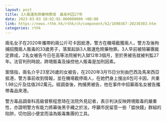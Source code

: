 ```yaml
---
layout: post
title: 3人販運危險藥物罪成　最高判囚27年
date: 2023-03-03 18:02:02.000000000 +08:00
link: https://news.rthk.hk/rthk/ch/component/k2/1690367-20230303.htm
categories: rthk
---
```


兩名女子在2020年攜帶約兩公斤可卡因抵港，警方在機場截獲兩人，警方及後拘捕招攬兩人販毒的33歲男子，落案起訴3人販運危險藥物罪。3人早前被陪審團裁定罪成，2名女被告今日在高等法院被判入獄12年3個月，至於男被告就被判監27年。法官判刑時說，跨境販毒及操控他人販毒是加刑因素。

案情指，兩名介乎23至26歲的女被告，在2020年3月15日分別由巴西及馬來西亞抵港，警方事前收到情報，並在機場截停兩人，在她們身上搜出6包可卡因，共重1.98公斤及估值262萬元。經調查後，拘捕男被告，他在事件中招募兩名女被告攜帶毒品來港。

警方毒品調查科高級督察程思琦在法院外見記者，表示判決反映跨境販毒的嚴重性，亦證明警方有能力將幕後黑手繩之於法，呼籲市民留意一些「揾快錢」群組的陷阱，切勿因小便宜而淪為販毒集團的工具。

